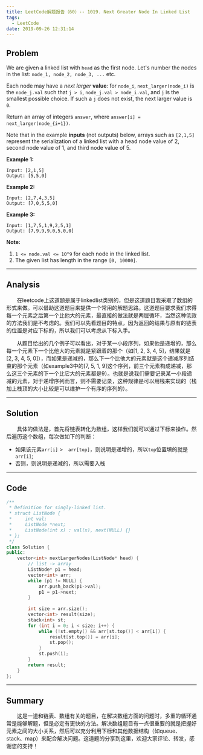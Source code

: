 ```yaml
---
title: LeetCode解题报告（60）-- 1019. Next Greater Node In Linked List
tags:
  - LeetCode
date: 2019-09-26 12:31:14
---
```


## Problem

We are given a linked list with `head` as the first node.  Let's number the nodes in the list: `node_1, node_2, node_3, ...` etc.

Each node may have a *next larger* **value**: for `node_i`, `next_larger(node_i)` is the `node_j.val` such that `j > i`, `node_j.val > node_i.val`, and `j` is the smallest possible choice.  If such a `j` does not exist, the next larger value is `0`.

Return an array of integers `answer`, where `answer[i] = next_larger(node_{i+1})`.

Note that in the example **inputs** (not outputs) below, arrays such as `[2,1,5]` represent the serialization of a linked list with a head node value of 2, second node value of 1, and third node value of 5.

<!-- more -->

**Example 1:**

```
Input: [2,1,5]
Output: [5,5,0]
```

**Example 2:**

```
Input: [2,7,4,3,5]
Output: [7,0,5,5,0]
```

**Example 3:**

```
Input: [1,7,5,1,9,2,5,1]
Output: [7,9,9,9,0,5,0,0]
```

**Note:**

1. `1 <= node.val <= 10^9` for each node in the linked list.
2. The given list has length in the range `[0, 10000]`.

------

## Analysis

&emsp;&emsp;在leetcode上这道题是属于linkedlist类别的，但是这道题目我采取了数组的形式来做。可以借助这道题目来提供一个常用的解题思路。这道题目要求我们求得每一个元素之后第一个比他大的元素，最直接的做法就是两层循环，当然这种低效的方法我们是不考虑的。我们可以先看题目的特点，因为返回的结果与原有的链表的位置是对应下标的，所以我们可以考虑从下标入手。

&emsp;&emsp;从题目给出的几个例子可以看出，对于某一小段序列，如果他是递增的，那么每一个元素下一个比他大的元素就是紧跟着的那个（如[1, 2, 3, 4, 5]，结果就是[2, 3, 4, 5, 0]），而如果是递减的，那么下一个比他大的元素就是这个递减序列结束的那个元素（如example3中的[7, 5, 1, 9]这个序列，前三个元素构成递减，那么这三个元素的下一个比它大的元素都是9）。也就是说我们需要记录某一小段递减的元素，对于递增序列而言，则不需要记录，这种规律是可以用栈来实现的（栈加上栈顶的大小比较是可以维护一个有序的序列的）。

------

## Solution

&emsp;&emsp;具体的做法是，首先将链表转化为数组，这样我们就可以通过下标来操作。然后遍历这个数组，每次做如下的判断：

- 如果该元素`arr[i]` >　`arr[top]`，则说明是递增的，所以`top`位置填的就是`arr[i]`;
- 否则，则说明是递减的，所以需要入栈

------

## Code

```c++
/**
 * Definition for singly-linked list.
 * struct ListNode {
 *     int val;
 *     ListNode *next;
 *     ListNode(int x) : val(x), next(NULL) {}
 * };
 */
class Solution {
public:
    vector<int> nextLargerNodes(ListNode* head) {
        // list -> array
        ListNode* p1 = head;
        vector<int> arr;
        while (p1 != NULL) {
            arr.push_back(p1->val);
            p1 = p1->next;
        }
        
        int size = arr.size();
        vector<int> result(size);
        stack<int> st;
        for (int i = 0; i < size; i++) {
            while (!st.empty() && arr[st.top()] < arr[i]) {
                result[st.top()] = arr[i];
                st.pop();
            }
            st.push(i);
        }
        return result;
    }
};
```

------

## Summary

&emsp;&emsp;这是一道和链表、数组有关的题目，在解决数组方面的问题时，多重的循环通常是能够解题，但是必定有更快的方法。解决数组题目有一点很重要的就是把握好元素之间的大小关系，然后可以充分利用下标和其他数据结构（如queue、stack、map）来配合解决问题。这道题的分享到这里，欢迎大家评论、转发，感谢您的支持！
